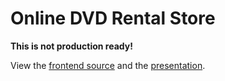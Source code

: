 # Online DVD Rental Store

**This is not production ready!**

View the [frontend source](https://github.com/lilopkins/dvdrentalpos-frontend) and the
[presentation](https://github.com/lilopkins/dvdrentalpos-presentation).
